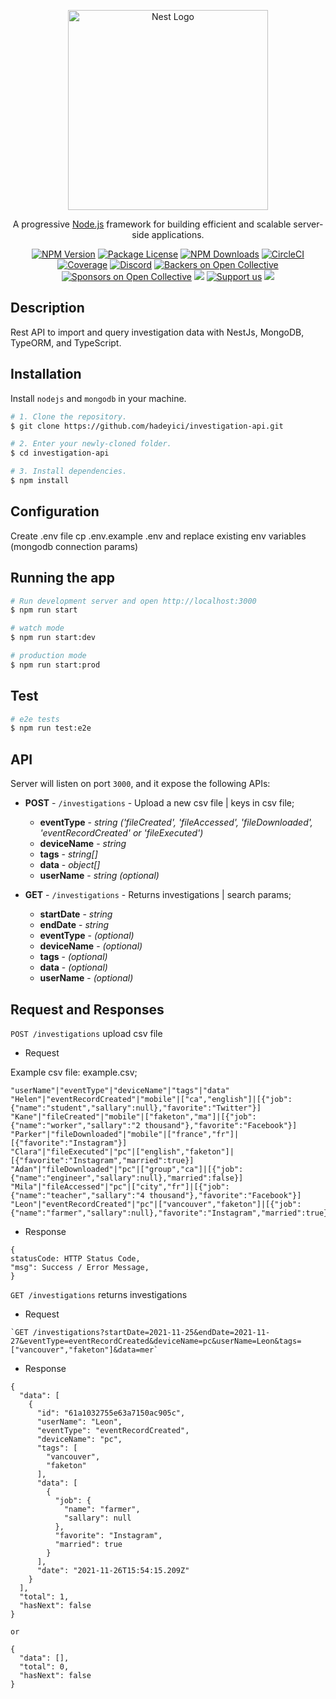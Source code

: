 <p align="center">
  <a href="http://nestjs.com/" target="blank"><img src="https://nestjs.com/img/logo_text.svg" width="320" alt="Nest Logo" /></a>
</p>

[circleci-image]: https://img.shields.io/circleci/build/github/nestjs/nest/master?token=abc123def456
[circleci-url]: https://circleci.com/gh/nestjs/nest

  <p align="center">A progressive <a href="http://nodejs.org" target="_blank">Node.js</a> framework for building efficient and scalable server-side applications.</p>
    <p align="center">
<a href="https://www.npmjs.com/~nestjscore" target="_blank"><img src="https://img.shields.io/npm/v/@nestjs/core.svg" alt="NPM Version" /></a>
<a href="https://www.npmjs.com/~nestjscore" target="_blank"><img src="https://img.shields.io/npm/l/@nestjs/core.svg" alt="Package License" /></a>
<a href="https://www.npmjs.com/~nestjscore" target="_blank"><img src="https://img.shields.io/npm/dm/@nestjs/common.svg" alt="NPM Downloads" /></a>
<a href="https://circleci.com/gh/nestjs/nest" target="_blank"><img src="https://img.shields.io/circleci/build/github/nestjs/nest/master" alt="CircleCI" /></a>
<a href="https://coveralls.io/github/nestjs/nest?branch=master" target="_blank"><img src="https://coveralls.io/repos/github/nestjs/nest/badge.svg?branch=master#9" alt="Coverage" /></a>
<a href="https://discord.gg/G7Qnnhy" target="_blank"><img src="https://img.shields.io/badge/discord-online-brightgreen.svg" alt="Discord"/></a>
<a href="https://opencollective.com/nest#backer" target="_blank"><img src="https://opencollective.com/nest/backers/badge.svg" alt="Backers on Open Collective" /></a>
<a href="https://opencollective.com/nest#sponsor" target="_blank"><img src="https://opencollective.com/nest/sponsors/badge.svg" alt="Sponsors on Open Collective" /></a>
  <a href="https://paypal.me/kamilmysliwiec" target="_blank"><img src="https://img.shields.io/badge/Donate-PayPal-ff3f59.svg"/></a>
    <a href="https://opencollective.com/nest#sponsor"  target="_blank"><img src="https://img.shields.io/badge/Support%20us-Open%20Collective-41B883.svg" alt="Support us"></a>
  <a href="https://twitter.com/nestframework" target="_blank"><img src="https://img.shields.io/twitter/follow/nestframework.svg?style=social&label=Follow"></a>
</p>
  <!--[![Backers on Open Collective](https://opencollective.com/nest/backers/badge.svg)](https://opencollective.com/nest#backer)
  [![Sponsors on Open Collective](https://opencollective.com/nest/sponsors/badge.svg)](https://opencollective.com/nest#sponsor)-->

## Description

Rest API to import and query investigation data with NestJs, MongoDB, TypeORM, and TypeScript.

## Installation

Install `nodejs` and `mongodb` in your machine.

```bash
# 1. Clone the repository.
$ git clone https://github.com/hadeyici/investigation-api.git

# 2. Enter your newly-cloned folder.
$ cd investigation-api

# 3. Install dependencies.
$ npm install
```

## Configuration

Create .env file cp .env.example .env and replace existing env variables (mongodb connection params)

## Running the app

```bash
# Run development server and open http://localhost:3000
$ npm run start

# watch mode
$ npm run start:dev

# production mode
$ npm run start:prod
```

## Test

```bash
# e2e tests
$ npm run test:e2e
```

## API

Server will listen on port `3000`, and it expose the following APIs:

- **POST** - `/investigations` - Upload a new csv file | keys in csv file;

  - **eventType** - _string ('fileCreated', 'fileAccessed', 'fileDownloaded', 'eventRecordCreated' or 'fileExecuted')_
  - **deviceName** - _string_
  - **tags** - _string[]_
  - **data** - _object[]_
  - **userName** - _string (optional)_

- **GET** - `/investigations` - Returns investigations | search params;
  - **startDate** - _string_
  - **endDate** - _string_
  - **eventType** - _(optional)_
  - **deviceName** - _(optional)_
  - **tags** - _(optional)_
  - **data** - _(optional)_
  - **userName** - _(optional)_

## Request and Responses

`POST /investigations` upload csv file

- Request

Example csv file: example.csv;

```
"userName"|"eventType"|"deviceName"|"tags"|"data"
"Helen"|"eventRecordCreated"|"mobile"|["ca","english"]|[{"job":{"name":"student","sallary":null},"favorite":"Twitter"}]
"Kane"|"fileCreated"|"mobile"|["faketon","ma"]|[{"job":{"name":"worker","sallary":"2 thousand"},"favorite":"Facebook"}]
"Parker"|"fileDownloaded"|"mobile"|["france","fr"]|[{"favorite":"Instagram"}]
"Clara"|"fileExecuted"|"pc"|["english","faketon"]|[{"favorite":"Instagram","married":true}]
"Adan"|"fileDownloaded"|"pc"|["group","ca"]|[{"job":{"name":"engineer","sallary":null},"married":false}]
"Mila"|"fileAccessed"|"pc"|["city","fr"]|[{"job":{"name":"teacher","sallary":"4 thousand"},"favorite":"Facebook"}]
"Leon"|"eventRecordCreated"|"pc"|["vancouver","faketon"]|[{"job":{"name":"farmer","sallary":null},"favorite":"Instagram","married":true}]
```

- Response

```
{
statusCode: HTTP Status Code,
"msg": Success / Error Message,
}
```

`GET /investigations` returns investigations

- Request

```
`GET /investigations?startDate=2021-11-25&endDate=2021-11-27&eventType=eventRecordCreated&deviceName=pc&userName=Leon&tags=["vancouver","faketon"]&data=mer`
```

- Response

```
{
  "data": [
    {
      "id": "61a1032755e63a7150ac905c",
      "userName": "Leon",
      "eventType": "eventRecordCreated",
      "deviceName": "pc",
      "tags": [
        "vancouver",
        "faketon"
      ],
      "data": [
        {
          "job": {
            "name": "farmer",
            "sallary": null
          },
          "favorite": "Instagram",
          "married": true
        }
      ],
      "date": "2021-11-26T15:54:15.209Z"
    }
  ],
  "total": 1,
  "hasNext": false
}

or

{
  "data": [],
  "total": 0,
  "hasNext": false
}
```
